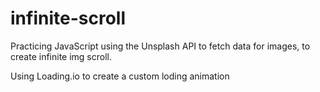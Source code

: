 # infinite-scroll

Practicing JavaScript using the Unsplash API to fetch data for images, to create infinite img scroll.

Using Loading.io to create a custom loding animation
